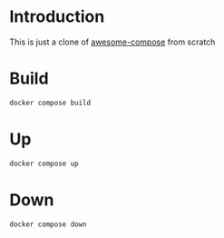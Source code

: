 # Introduction
This is just a clone of [awesome-compose](https://github.com/docker/awesome-compose) from scratch

# Build

```bash
docker compose build
```

# Up

```bash
docker compose up
```

# Down

```bash
docker compose down
```